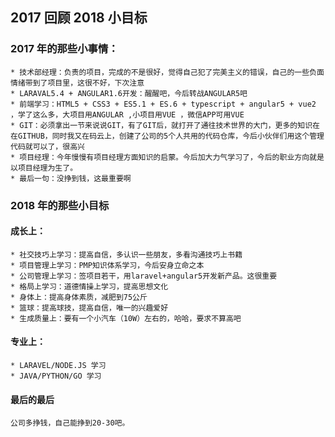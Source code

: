 ## 2017 回顾 2018 小目标

### 2017 年的那些小事情：

```
* 技术部经理：负责的项目，完成的不是很好，觉得自己犯了完美主义的错误，自己的一些负面情绪带到了项目里，这很不好，下次注意
* LARAVAL5.4 + ANGULAR1.6开发：醒醒吧，今后转战ANGULAR5吧
* 前端学习：HTML5 + CSS3 + ES5.1 + ES.6 + typescript + angular5 + vue2 ，学了这么多，大项目用ANGULAR ,小项目用VUE ，微信APP可用VUE
* GIT：必须拿出一节来说说GIT，有了GIT后，就打开了通往技术世界的大门，更多的知识在在GITHUB，同时我又在码云上，创建了公司的5个人共用的代码仓库，今后小伙伴们用这个管理代码就可以了，很高兴
* 项目经理：今年慢慢有项目经理方面知识的启蒙。今后加大力气学习了，今后的职业方向就是以项目经理为生了。
* 最后一句：没挣到钱，这最重要啊
```

### 2018 年的那些小目标

#### 成长上：

```
* 社交技巧上学习：提高自信，多认识一些朋友，多看沟通技巧上书籍
* 项目管理上学习：PMP知识体系学习，今后安身立命之本
* 公司管理上学习：签项目若干，用laravel+angular5开发新产品。这很重要
* 格局上学习：道德情操上学习，提高思想文化
* 身体上：提高身体素质，减肥到75公斤
* 篮球：提高球技，提高自信，唯一的兴趣爱好
* 生成质量上：要有一个小汽车（10W）左右的，哈哈，要求不算高吧
```

#### 专业上：

```
* LARAVEL/NODE.JS 学习
* JAVA/PYTHON/GO 学习
```

#### 最后的最后

```
公司多挣钱，自己能挣到20-30吧。
```

